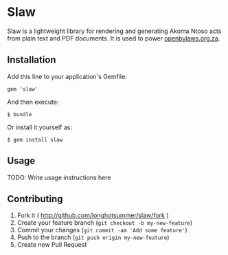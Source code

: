 # Slaw

Slaw is a lightweight library for rendering and generating Akoma Ntoso acts from plain text and PDF documents.
It is used to power [openbylaws.org.za](http://openbylaws.org.za).

## Installation

Add this line to your application's Gemfile:

    gem 'slaw'

And then execute:

    $ bundle

Or install it yourself as:

    $ gem install slaw

## Usage

TODO: Write usage instructions here

## Contributing

1. Fork it ( http://github.com/longhotsummer/slaw/fork )
2. Create your feature branch (`git checkout -b my-new-feature`)
3. Commit your changes (`git commit -am 'Add some feature'`)
4. Push to the branch (`git push origin my-new-feature`)
5. Create new Pull Request

